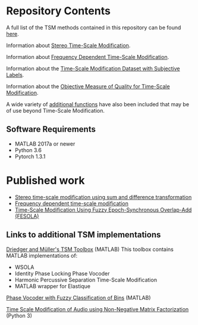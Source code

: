 # Repository Contents

A full list of the TSM methods contained in this repository can be found [here](https://zygurt.github.io/TSM/methods).

Information about [Stereo Time-Scale Modification](https://zygurt.github.io/TSM/stereo).

Information about [Frequency Dependent Time-Scale Modification](https://zygurt.github.io/TSM/fdtsm).

Information about the [Time-Scale Modification Dataset with Subjective Labels](https://zygurt.github.io/TSM/subjective).

Information about the [Objective Measure of Quality for Time-Scale Modification](https://zygurt.github.io/TSM/objective).

A wide variety of [additional functions](https://zygurt.github.io/TSM/functions) have also been included that may be of use beyond Time-Scale Modification.

## Software Requirements
- MATLAB 2017a or newer
- Python 3.6
- Pytorch 1.3.1

# Published work

- [Stereo time-scale modification using sum and difference transformation](https://maxwell.ict.griffith.edu.au/spl/publications/papers/icspcs18_roberts_stereotsm.pdf)
- [Frequency dependent time-scale modification](https://maxwell.ict.griffith.edu.au/spl/publications/papers/icspcs18_roberts_fdtsm.pdf)
- [Time-Scale Modification Using Fuzzy Epoch-Synchronous Overlap-Add (FESOLA)](https://maxwell.ict.griffith.edu.au/spl/publications/papers/iwaspaa19_roberts.pdf)


## Links to additional TSM implementations
[Driedger and Müller's TSM Toolbox](https://www.audiolabs-erlangen.de/resources/MIR/TSMtoolbox/) (MATLAB)
This toolbox contains MATLAB implementations of:
- WSOLA
- Identity Phase Locking Phase Vocoder
- Harmonic Percussive Separation Time-Scale Modification
- MATLAB wrapper for Elastique

[Phase Vocoder with Fuzzy Classification of Bins](http://research.spa.aalto.fi/publications/papers/applsci-ats/) (MATLAB)

[Time Scale Modification of Audio using Non-Negative Matrix Factorization](https://github.com/flucoma/DAFX-2019) (Python 3)
